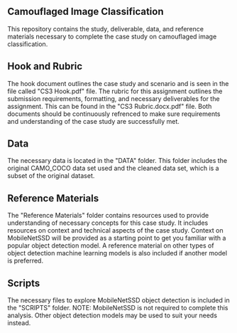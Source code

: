 ## Camouflaged Image Classification
This repository contains the study, deliverable, data, and reference materials necessary to complete the case study on camouflaged image classification. 

## Hook and Rubric
The hook document outlines the case study and scenario and is seen in the file called "CS3 Hook.pdf" file. The rubric for this assignment outlines the submission requirements, formatting, and necessary deliverables for the assignment. This can be found in the "CS3 Rubric.docx.pdf" file. Both documents should be continuously refrenced to make sure requirements and understanding of the case study are successfully met. 

## Data
The necessary data is located in the "DATA" folder. This folder includes the original CAMO_COCO data set used and the cleaned data set, which is a subset of the original dataset. 

## Reference Materials
The "Reference Materials" folder contains resources used to provide understanding of necessary concepts for this case study. It includes resources on context and technical aspects of the case study. Context on MobileNetSSD will be provided as a starting point to get you familiar with a popular object detection model. A reference material on other types of object detection machine learning models is also included if another model is preferred. 

## Scripts
The necessary files to explore MobileNetSSD object detection is included in the "SCRIPTS" folder. NOTE: MobileNetSSD is not required to complete this analysis. Other object detection models may be used to suit your needs instead. 